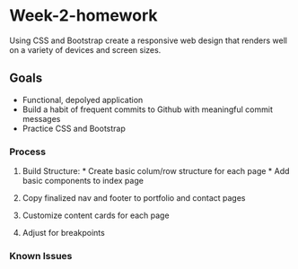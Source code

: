 # Week-2-homework
Using CSS and Bootstrap create a responsive web design that renders well on a variety of devices and screen sizes. 

## Goals
* Functional, depolyed application
* Build a habit of frequent commits to Github with meaningful commit messages
* Practice CSS and Bootstrap

### Process
1)  Build Structure:
        * Create basic colum/row structure for each page
        * Add basic components to index page

2)  Copy finalized nav and footer to portfolio and contact pages

3)  Customize content cards for each page

4) Adjust for breakpoints



### Known Issues



